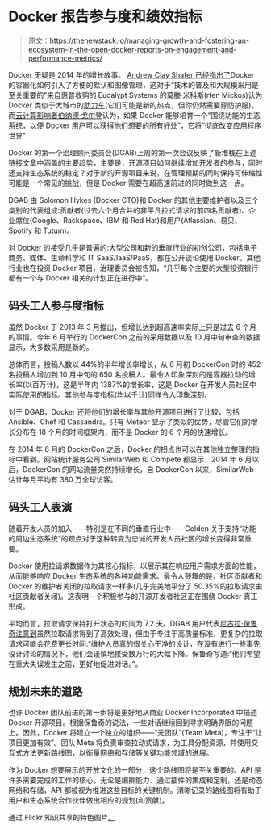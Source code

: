 # Docker 报告参与度和绩效指标

> 原文：<https://thenewstack.io/managing-growth-and-fostering-an-ecosystem-in-the-open-docker-reports-on-engagement-and-performance-metrics/>

Docker 无疑是 2014 年的增长故事。 [Andrew Clay Shafer 已经指出了](https://thenewstack.io/containers-whats-new-what-isnt-what-matters/ "Containers: whats new")Docker 的容器化如何引入了方便的默认和图像管理，这对于“技术的普及和大规模采用是至关重要的”来自惠普收购的 Eucalypt Systems 的莫滕·米科斯(rten Mickos)认为 Docker 类似于大城市的[助力车](https://thenewstack.io/marten-mickos-docker-containers-are-analogous-to-mopeds-in-a-big-city/ "Docker containers are like mopeds")(它们可能是新的热点，但你仍然需要穿防护服)，而[云计算影响者伯纳德·戈尔登](https://thenewstack.io/what-docker-does-and-does-not-deliver/ "What Docker does and does not deliver")认为，如果 Docker 能够培育一个“围绕功能的生态系统，以便 Docker 用户可以获得他们想要的所有好处”，它将“彻底改变应用程序世界”

Docker 的第一个治理顾问委员会(DGAB)上周的第一次会议反映了新堆栈在上述链接文章中涵盖的主要趋势，主要是，开源项目如何继续增加开发者的参与，同时还支持生态系统的稳定？对于新的开源项目来说，在管理预期的同时保持可伸缩性可能是一个常见的挑战，但是 Docker 需要在超高速前进的同时做到这一点。

DGAB 由 Solomon Hykes (Docker CTO)和 Docker 的其他主要维护者以及三个类别的代表组成:贡献者(过去六个月合并的非平凡拉式请求的前四名贡献者)、企业席位(Google、Rackspace、IBM 和 Red Hat)和用户(Atlassian、易贝、Spotify 和 Tutum)。

对 Docker 的接受几乎是普遍的:大型公司和新的垂直行业的初创公司，包括电子商务、媒体、生命科学和 IT SaaS/IaaS/PaaS，都在公开谈论使用 Docker。其他行业也在投资 Docker 项目，治理委员会被告知，“几乎每个主要的大型投资银行都有一个与 Docker 相关的计划正在进行中”。

## 码头工人参与度指标

虽然 Docker 于 2013 年 3 月推出，但增长达到超高速率实际上只是过去 6 个月的事情。今年 6 月举行的 DockerCon 之前的采用数据以及 10 月中旬审查的数据显示，大多数采用是新的。

总体而言，投稿人数以 44%的半年增长率增长，从 6 月初 DockerCon 时的 452 名投稿人增加到 10 月中旬的 650 名投稿人。最令人印象深刻的是容器拉动的增长率(以百万计)，这是半年内 1387%的增长率，这是 Docker 在开发人员社区中实际使用的指标。其他参与度指标(均以千计)同样令人印象深刻:

对于 DGAB，Docker 还将他们的增长率与其他开源项目进行了比较，包括 Ansible、Chef 和 Cassandra。只有 Meteor 显示了类似的优势，尽管它们的增长分布在 18 个月的时间框架内，而不是 Docker 的 6 个月的快速增长。

在 2014 年 6 月的 DockerCon 之后，Docker 的拐点也可以在其他独立整理的指标中看到。网站统计服务公司 SimilarWeb 和 Compete 都显示，2014 年 6 月以后，DockerCon 的网站流量突然持续增长，自 DockerCon 以来，SimilarWeb 估计每月平均有 380 万全球访客。

## 码头工人表演

随着开发人员的加入——特别是在不同的垂直行业中——Golden 关于支持“功能的周边生态系统”的观点对于这种转变为忠诚的开发人员社区的增长变得非常重要。

Docker 使用拉请求数据作为其核心指标，以展示其在响应用户需求方面的性能，从而能够响应 Docker 生态系统的各种功能需求。最令人鼓舞的是，社区贡献者和 Docker 的维护者关闭的拉取请求一样多(几乎完美地平分了 50.35%的拉取请求由社区贡献者关闭)。这表明一个积极参与的开源开发者社区正在围绕 Docker 真正形成。

平均而言，拉取请求保持打开状态的时间为 7.2 天。DGAB 用户代表[尼古拉·保鲁奇注意到](https://blog.docker.com/2014/11/guest-post-notes-on-the-first-docker-advisory-board-meeting/ "Nicola Paolucci's post on attending DGAB")虽然拉取请求得到了高效处理，但由于专注于高质量标准，更复杂的拉取请求可能会花费更长时间:“维护人员真的很关心干净的设计，在没有进行一些事先设计讨论的情况下，他们会谨慎地接受数万行的大幅下降。保鲁奇写道:“他们希望在重大失误发生之前，更好地促进对话。”。

## 规划未来的道路

也许 Docker 团队前进的第一步将是更好地从商业 Docker Incorporated 中描述 Docker 开源项目。根据保鲁奇的说法，一些对话继续回到寻求明确界限的问题上。因此，Docker 将建立一个独立的组织——“元团队”(Team Meta)，专注于“让项目更加有效”。团队 Meta 将负责审查拉动式请求，为工具分配资源，并使用交互式方法更新路线图，以衡量网络和存储等关键功能领域的进展。

作为 Docker 想要展示的开放文化的一部分，这个路线图将是至关重要的。API 是许多需要完成的工作的核心。无论是编排能力、通过插件的集成和定制，还是动态网络和存储，API 都被视为推进这些目标的关键机制。清晰记录的路线图将有助于用户和生态系统合作伙伴做出相应的规划(和贡献)。

通过 Flickr 知识共享的特色图片[。](https://www.flickr.com/photos/joceykinghorn/10012135796/sizes/o/)

<svg xmlns:xlink="http://www.w3.org/1999/xlink" viewBox="0 0 68 31" version="1.1"><title>Group</title> <desc>Created with Sketch.</desc></svg>
